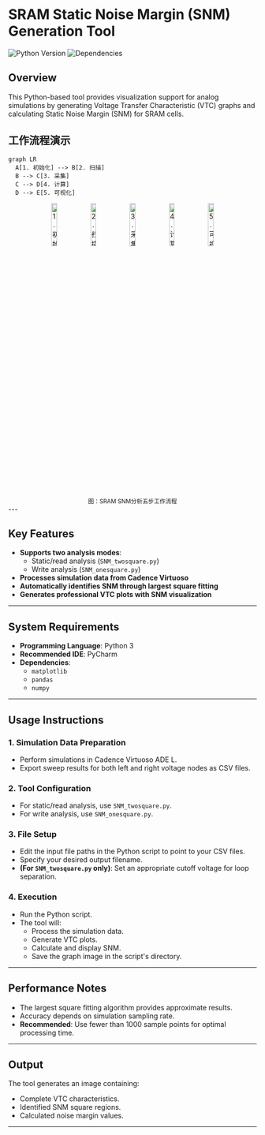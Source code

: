 # SRAM Static Noise Margin (SNM) Generation Tool

![Python Version](https://img.shields.io/badge/python-3.6+-blue.svg)
![Dependencies](https://img.shields.io/badge/dependencies-matplotlib%2C%20pandas%2C%20numpy-orange)
## Overview

This Python-based tool provides visualization support for analog simulations by generating Voltage Transfer Characteristic (VTC) graphs and calculating Static Noise Margin (SNM) for SRAM cells.

## 工作流程演示

```mermaid
graph LR
  A[1. 初始化] --> B[2. 扫描]
  B --> C[3. 采集]
  C --> D[4. 计算]
  D --> E[5. 可视化]
```

<div align="center">
  <img src="./images/1.png" width="15%" title="1. 初始化">
  <img src="./images/2.png" width="15%" title="2. 扫描"> 
  <img src="./images/3.png" width="15%" title="3. 采集">
  <img src="./images/4.png" width="15%" title="4. 计算">
  <img src="./images/5.png" width="15%" title="5. 可视化">
</div>

<div style="text-align: center; margin-top: 10px;">
  <small>图：SRAM SNM分析五步工作流程</small>
</div>
---

## Key Features

- **Supports two analysis modes**:
  - Static/read analysis (`SNM_twosquare.py`)
  - Write analysis (`SNM_onesquare.py`)
- **Processes simulation data from Cadence Virtuoso**
- **Automatically identifies SNM through largest square fitting**
- **Generates professional VTC plots with SNM visualization**

---

## System Requirements

- **Programming Language**: Python 3
- **Recommended IDE**: PyCharm
- **Dependencies**:
  - `matplotlib`
  - `pandas`
  - `numpy`

---

## Usage Instructions

### 1. Simulation Data Preparation

- Perform simulations in Cadence Virtuoso ADE L.
- Export sweep results for both left and right voltage nodes as CSV files.

### 2. Tool Configuration

- For static/read analysis, use `SNM_twosquare.py`.
- For write analysis, use `SNM_onesquare.py`.

### 3. File Setup

- Edit the input file paths in the Python script to point to your CSV files.
- Specify your desired output filename.
- **(For `SNM_twosquare.py` only)**: Set an appropriate cutoff voltage for loop separation.

### 4. Execution

- Run the Python script.
- The tool will:
  - Process the simulation data.
  - Generate VTC plots.
  - Calculate and display SNM.
  - Save the graph image in the script's directory.

---

## Performance Notes

- The largest square fitting algorithm provides approximate results.
- Accuracy depends on simulation sampling rate.
- **Recommended**: Use fewer than 1000 sample points for optimal processing time.

---

## Output

The tool generates an image containing:

- Complete VTC characteristics.
- Identified SNM square regions.
- Calculated noise margin values.

---
